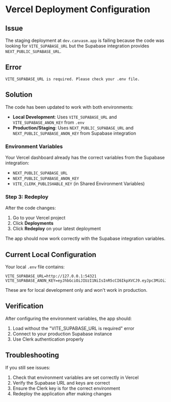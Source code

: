 # Vercel Deployment Configuration

## Issue

The staging deployment at `dev.canvasm.app` is failing because the code was looking for `VITE_SUPABASE_URL` but the Supabase integration provides `NEXT_PUBLIC_SUPABASE_URL`.

## Error

```
VITE_SUPABASE_URL is required. Please check your .env file.
```

## Solution

The code has been updated to work with both environments:

- **Local Development**: Uses `VITE_SUPABASE_URL` and `VITE_SUPABASE_ANON_KEY` from `.env`
- **Production/Staging**: Uses `NEXT_PUBLIC_SUPABASE_URL` and `NEXT_PUBLIC_SUPABASE_ANON_KEY` from Supabase integration

### Environment Variables

Your Vercel dashboard already has the correct variables from the Supabase integration:

- `NEXT_PUBLIC_SUPABASE_URL`
- `NEXT_PUBLIC_SUPABASE_ANON_KEY`
- `VITE_CLERK_PUBLISHABLE_KEY` (in Shared Environment Variables)

### Step 3: Redeploy

After the code changes:

1. Go to your Vercel project
2. Click **Deployments**
3. Click **Redeploy** on your latest deployment

The app should now work correctly with the Supabase integration variables.

## Current Local Configuration

Your local `.env` file contains:

```
VITE_SUPABASE_URL=http://127.0.0.1:54321
VITE_SUPABASE_ANON_KEY=eyJhbGciOiJIUzI1NiIsInR5cCI6IkpXVCJ9.eyJpc3MiOiJzdXBhYmFzZS1kZW1vIiwicm9sZSI6ImFub24iLCJleHAiOjE5ODM4MTI5OTZ9.CRXP1A7WOeoJeXxjNni43kdQwgnWNReilDMblYTn_I0
```

These are for local development only and won't work in production.

## Verification

After configuring the environment variables, the app should:

1. Load without the "VITE_SUPABASE_URL is required" error
2. Connect to your production Supabase instance
3. Use Clerk authentication properly

## Troubleshooting

If you still see issues:

1. Check that environment variables are set correctly in Vercel
2. Verify the Supabase URL and keys are correct
3. Ensure the Clerk key is for the correct environment
4. Redeploy the application after making changes
